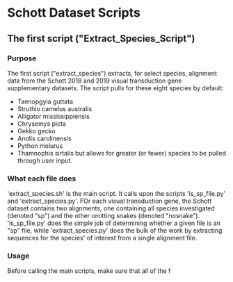 # Schott Dataset Scripts

## The first script ("Extract_Species_Script")

### Purpose

The first script ("extract_species") extracts, for select species, alignment data from the Schott 2018 and 2019 visual transduction gene supplementary datasets. The script pulls for these eight species by default: 
- Taenopgyia guttata
- Struthio camelus australis
- Alligator mississippiensis
- Chrysemys picta
- Gekko gecko
- Anolis carolinensis
- Python molurus
- Thamnophis sirtalis
but allows for greater (or fewer) species to be pulled through user input.

### What each file does

'extract_species.sh' is the main script. It calls upon the scripts 'is_sp_file.py' and 'extract_species.py'. FOr each visual transduction gene, the Schott dataset contains two alignments, one containing all species investigated (denoted "sp") and the other omitting snakes (denoted "nosnake"). 'is_sp_file.py' does the simple job of determining whether a given file is an "sp" file, while 'extract_species.py' does the bulk of the work by extracting sequences for the species' of interest from a single alignment file. 

### Usage

Before calling the main scripts, make sure that all of the f











